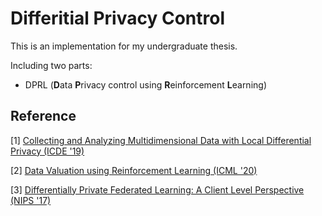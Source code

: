 # Differitial Privacy Control

This is an implementation for my undergraduate thesis.

Including two parts:

* DPRL (**D**ata **P**rivacy control using **R**einforcement **L**earning) 

## Reference

[1] [Collecting and Analyzing Multidimensional Data with Local Differential Privacy (ICDE '19)](https://arxiv.org/pdf/1907.00782.pdf)

[2] [Data Valuation using Reinforcement Learning (ICML '20)](http://proceedings.mlr.press/v119/yoon20a/yoon20a.pdf)

[3] [Differentially Private Federated Learning: A Client Level Perspective (NIPS '17)](https://arxiv.org/pdf/1712.07557.pdf)